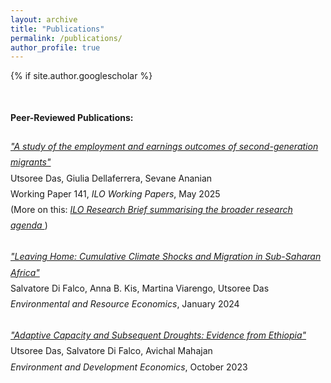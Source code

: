 ```yaml
---
layout: archive
title: "Publications"
permalink: /publications/
author_profile: true
---
```


{% if site.author.googlescholar %}
<div class="wordwrap" style="margin-top: 50px; margin-bottom: 25px;">
  <strong>Peer-Reviewed Publications:</strong>
</div>

<ul style="line-height: 1.8; list-style-type: none; padding-left: 0;">

  <li style="margin-bottom: 25px;">
    <em><a href="https://www.ilo.org/publications/study-employment-and-earnings-outcomes-second-generation-migrants">
      "A study of the employment and earnings outcomes of second-generation migrants"
    </a> </em> <br>
    Utsoree Das, Giulia Dellaferrera, Sevane Ananian<br>
    Working Paper 141, <em>ILO Working Papers</em>, May 2025
    <br style="margin-top: 10px;"> (More on this: <em><a href="https://www.ilo.org/sites/default/files/2025-05/Research%20Brief.Horizontal%20inequalities%20in%20the%20labour%20market.pdf"> ILO Research Brief summarising the broader research agenda  </a> </em>)
  </li>

  <li style="margin-bottom: 25px;">
     <em><a href="https://link.springer.com/article/10.1007/s10640-023-00826-x">
      "Leaving Home: Cumulative Climate Shocks and Migration in Sub-Saharan Africa"
    </a> </em> <br>
    Salvatore Di Falco, Anna B. Kis, Martina Viarengo, Utsoree Das<br>
    <em>Environmental and Resource Economics</em>, January 2024
  </li>

  <li style="margin-bottom: 25px;">
    <em><a href="https://cambridge.org/core/journals/environment-and-development-economics/article/adaptive-capacity-and-subsequent-droughts-evidence-from-ethiopia/8ABEA50847AD651EF0C356CE1A392EC3">
      "Adaptive Capacity and Subsequent Droughts: Evidence from Ethiopia"
     </a> </em> <br>
     Utsoree Das, Salvatore Di Falco, Avichal Mahajan<br>
    <em>Environment and Development Economics</em>, October 2023
  </li>

</ul>


